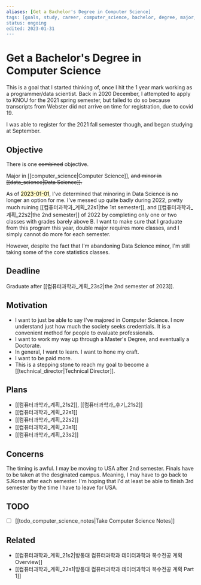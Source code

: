 ```yaml
---
aliases: [Get a Bachelor's Degree in Computer Science]
tags: [goals, study, career, computer_science, bachelor, degree, major, work, school, undergraduate, KNOU]
status: ongoing
edited: 2023-01-31
---
```


# Get a Bachelor's Degree in Computer Science
This is a goal that I started thinking of, once I hit the 1 year mark working as a programmer/data scientist. Back in 2020 December, I attempted to apply to KNOU for the 2021 spring semester, but failed to do so because transcripts from Webster did not arrive on time for registration, due to covid 19.

I was able to register for the 2021 fall semester though, and began studying at September.

## Objective
There is one ~~combined~~ objective.

Major in [[computer_science|Computer Science]], ~~and minor in [[data_science|Data Science]].~~

As of <mark style="background: #FFF3A3A6;">2023-01-01</mark>, I've determined that minoring in Data Science is no longer an option for me. I've messed up quite badly during 2022, pretty much ruining [[컴퓨터과학과_계획_22s1|the 1st semester]], and [[컴퓨터과학과_계획_22s2|the 2nd semester]] of 2022 by completing only one or two classes with grades barely above B. I want to make sure that I graduate from this program this year, double major requires more classes, and I simply cannot do more for each semester.

However, despite the fact that I'm abandoning Data Science minor, I'm still taking some of the core statistics classes.

## Deadline
Graduate after [[컴퓨터과학과_계획_23s2|the 2nd semester of 2023]].

## Motivation
- I want to just be able to say I've majored in Computer Science. I now understand just how much the society seeks credentials. It is a convenient method for people to evaluate professionals.
- I want to work my way up through a Master's Degree, and eventually a Doctorate.
- In general, I want to learn. I want to hone my craft.
- I want to be paid more.
- This is a stepping stone to reach my goal to become a [[technical_director|Technical Director]].

## Plans
- [[컴퓨터과학과_계획_21s2]], [[컴퓨터과학과_후기_21s2]]
- [[컴퓨터과학과_계획_22s1]]
- [[컴퓨터과학과_계획_22s2]]
- [[컴퓨터과학과_계획_23s1]]
- [[컴퓨터과학과_계획_23s2]]

## Concerns
The timing is awful. I may be moving to USA after 2nd semester.
Finals have to be taken at the desginated campus.
Meaning, I may have to go back to S.Korea after each semester.
I'm hoping that I'd at least be able to finish 3rd semester by the time I have to leave for USA.

## TODO
- [ ] [[todo_computer_science_notes|Take Computer Science Notes]]

## Related
- [[컴퓨터과학과_계획_21s2|방통대 컴퓨터과학과 데이터과학과 복수전공 계획 Overview]]
- [[컴퓨터과학과_계획_22s1|방통대 컴퓨터과학과 데이터과학과 복수전공 계획 Part 1]]